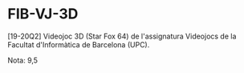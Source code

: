 # FIB-VJ-3D
 [19-20Q2] Videojoc 3D (Star Fox 64) de l'assignatura Videojocs de la Facultat d'Informàtica de Barcelona (UPC).

 Nota: 9,5
